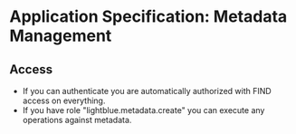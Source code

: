 # Application Specification: Metadata Management

## Access
* If you can authenticate you are automatically authorized with FIND access on everything.
* If you have role "lightblue.metadata.create" you can execute any operations against metadata.
